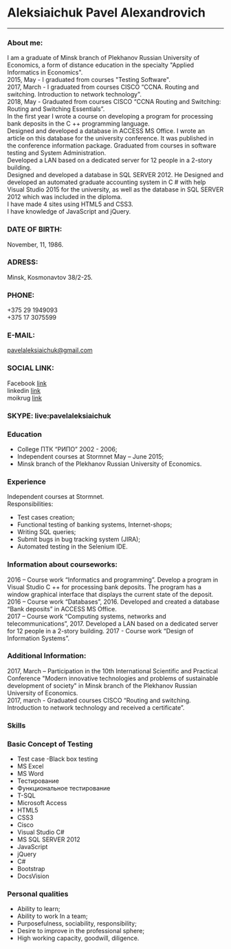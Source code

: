 # Aleksiaichuk Pavel Alexandrovich<br/>

----

### About me:<br/>
I am a graduate of Minsk branch of Plekhanov Russian University of Economics, a form of distance education in the specialty "Applied Informatics in Economics".<br/>
2015, May - I graduated from courses "Testing Software".<br/>
2017, March - I graduated from courses CISCO “CCNA. Routing and switching. Introduction to network technology".<br/>
2018, May - Graduated from courses CISCO “CCNA Routing and Switching: Routing and Switching Essentials”.<br/>
In the first year I wrote a course on developing a program for processing bank deposits in the C ++ programming language.<br/>
Designed and developed a database in ACCESS MS Office. I wrote an article on this database for the university conference. It was published in the conference information package.
Graduated from courses in software testing and System Administration.<br/>
Developed a LAN based on a dedicated server for 12 people in a 2-story building.<br/>
Designed and developed a database in SQL SERVER 2012. He Designed and developed an automated graduate accounting system in C # with help Visual Studio 2015 for the university, as well as the database in SQL SERVER 2012 which was included in the diploma.</br>
I have made 4 sites using HTML5 and CSS3.</br>
I have knowledge of JavaScript and jQuery.</br>

### DATE OF BIRTH:
November, 11, 1986.

### ADRESS:
Minsk, Kosmonavtov 38/2-25.

### PHONE:
+375 29 1949093<br/>
+375 17 3075599

### E-MAIL:
pavelaleksiaichuk@gmail.com

### SOCIAL LINK:
Facebook [link](https://www.facebook.com/profile.php?id=100002657816837)<br/>
linkedin [link](https://www.linkedin.com/pub/pavel-aleksiaichuk/100/6a2/a25)<br/>
moikrug [link](https://moikrug.ru/pavelaleksiaichuk)

### SKYPE: live:pavelaleksiaichuk

### Education
- College ПТК “РИПО” 2002 - 2006;<br/>
- Independent courses at Stormnet May – June 2015; 
- Minsk branch of the Plekhanov Russian University of Economics.
### Experience
Independent courses at Stormnet.<br/>
Responsibilities:<br/>
  - Test cases creation;
  - Functional testing of banking systems, Internet-shops;
  - Writing SQL queries;
  - Submit bugs in bug tracking system (JIRA);
  - Automated testing in the Selenium IDE.
  
### Information about courseworks:
  2016 – Course work “Informatics and programming”. Develop a program in Visual Studio C ++ for processing bank deposits. The program has a window graphical interface that displays the current state of the deposit.<br/>
  2016 – Course work “Databases”, 2016. Developed and created a database “Bank deposits” in ACCESS MS Office.<br/>
  2017 – Course work “Computing systems, networks and telecommunications”, 2017. Developed a LAN based on a dedicated server for 12 people in a 2-story building. 2017 - Course work “Design of Information Systems”.<br/>
  ### Additional Information:
  2017, March – Participation in the 10th International Scientific and Practical Conference "Modern innovative technologies and problems of sustainable development of society" in Minsk branch of the Plekhanov Russian University of Economics.<br/>
  2017, march - Graduated courses CISCO “Routing and switching. Introduction to network technology and received a certificate”.

### Skills
### Basic Concept of Testing
- Test case
-Black box testing
- MS Excel
- MS Word
- Тестирование
- Функциональное тестирование
- T-SQL
- Microsoft Access
- HTML5
- CSS3
- Cisco
- Visual Studio C#
- MS SQL SERVER 2012
- JavaScript
- jQuery
- C#
- Bootstrap
- DocsVision

### Personal qualities
- Ability to learn;
- Ability to work In a team;
- Purposefulness, sociability, responsibility;
- Desire to improve in the professional sphere;
- High working capacity, goodwill, diligence.
  
